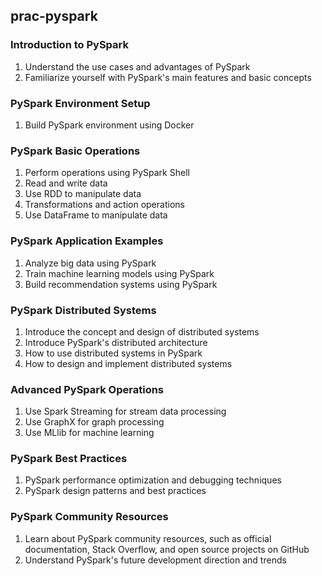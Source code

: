 ## **prac-pyspark**
### Introduction to PySpark
1. Understand the use cases and advantages of PySpark
1. Familiarize yourself with PySpark's main features and basic concepts
### PySpark Environment Setup
1. Build PySpark environment using Docker
### PySpark Basic Operations
1. Perform operations using PySpark Shell
1. Read and write data
1. Use RDD to manipulate data
1. Transformations and action operations
1. Use DataFrame to manipulate data
### PySpark Application Examples
1. Analyze big data using PySpark
1. Train machine learning models using PySpark
1. Build recommendation systems using PySpark
### PySpark Distributed Systems
1. Introduce the concept and design of distributed systems
1. Introduce PySpark's distributed architecture
1. How to use distributed systems in PySpark
1. How to design and implement distributed systems
### Advanced PySpark Operations
1. Use Spark Streaming for stream data processing
1. Use GraphX for graph processing
1. Use MLlib for machine learning
### PySpark Best Practices
1. PySpark performance optimization and debugging techniques
1. PySpark design patterns and best practices
### PySpark Community Resources
1. Learn about PySpark community resources, such as official documentation, Stack Overflow, and open source projects on GitHub
1. Understand PySpark's future development direction and trends
